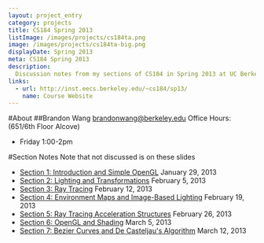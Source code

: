 ```yaml
---
layout: project_entry
category: projects
title: CS184 Spring 2013
listImage: /images/projects/cs184ta.png
image: /images/projects/cs184ta-big.png
displayDate: Spring 2013
meta: CS184 Spring 2013
description:
  Discussion notes from my sections of CS184 in Spring 2013 at UC Berkeley.
links:
  - url: http://inst.eecs.berkeley.edu/~cs184/sp13/
    name: Course Website
---
```

#About
##Brandon Wang
[brandonwang@berkeley.edu](mailto:brandonwang@berkeley.edu)
Office Hours: (651/6th Floor Alcove)
- Friday 1:00-2pm

#Section Notes
Note that not discussed is on these slides

- [Section 1: Introduction and Simple OpenGL](http://s3.brandonwang.net/teaching/cs184sp13/s1.html) January 29, 2013
- [Section 2: Lighting and Transformations](http://s3.brandonwang.net/teaching/cs184sp13/s2.html) February 5, 2013
- [Section 3: Ray Tracing](http://s3.brandonwang.net/teaching/cs184sp13/s3.html) February 12, 2013
- [Section 4: Environment Maps and Image-Based Lighting](http://s3.brandonwang.net/teaching/cs184sp13/s4.html) February 19, 2013
- [Section 5: Ray Tracing Acceleration Structures](http://s3.brandonwang.net/teaching/cs184sp13/s5.html) February 26, 2013
- [Section 6: OpenGL and Shading](http://s3.brandonwang.net/teaching/cs184sp13/s6.html) March 5, 2013
- [Section 7: Bezier Curves and De Casteljau's Algorithm](http://s3.brandonwang.net/teaching/cs184sp13/s7.html) March 12, 2013
